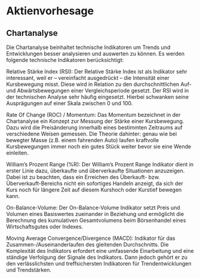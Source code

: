 # Aktienvorhesage

## Chartanalyse
Die Chartanalyse beinhaltet technische Indikatoren um Trends und Entwicklungen besser analysieren und auswerten zu können. Es werden folgende technische Indikatoren berücksichtigt:

Relative Stärke Index (RSI):
Der Relative Stärke Index ist als Indikator sehr interessant, weil er – vereinfacht ausgedrückt – die Intensität einer Kursbewegung misst. Diese wird in Relation zu den durchschnittlichen Auf- und Abwärtsbewegungen einer Vergleichsperiode gesetzt. Der RSI wird in der technischen Analyse sehr häufig eingesetzt. Hierbei schwanken seine   Ausprägungen auf einer Skala zwischen 0 und 100.
    
Rate Of Change (ROC) / Momentum:
Das Momentum bezeichnet in der Chartanalyse ein Konzept zur Messung der Stärke einer Kursbewegung. Dazu wird die Preisänderung innerhalb eines bestimmten Zeitraums auf verschiedene Weisen gemessen. Die Theorie dahinter: genau wie bei bewegter Masse (z.B. einem fahrenden Auto) laufen kraftvolle Kursbewegungen immer noch ein gutes Stück weiter bevor sie eine Wende einleiten.
    
William’s Prozent Range (%R):
Der William’s Prozent Range Indikator dient in erster Linie dazu,  überkaufte und überverkaufte Situationen anzuzeigen. Dabei ist zu beachten, dass ein Erreichen des Überkauft- bzw. Überverkauft-Bereichs nicht ein sofortiges Handeln anzeigt, da sich der Kurs noch für längere Zeit auf diesem Kurshoch oder Kurstief bewegen kann.
    
On-Balance-Volume:
Der On-Balance-Volume Indikator setzt Preis und Volumen eines Basiswertes zueinander in Beziehung und ermöglicht die Berechnung des kumulativen Gesamtvolumens beim Börsenhandel eines Wirtschaftsgutes oder Indexes.

Moving Average Convergence/Divergence (MACD):
Indikator für das Zusammen-/Auseinanderlaufen des gleitenden Durchschnitts. Die Komplexität des Indikators erfordert eine umfassende Einarbeitung und eine ständige Verfolgung der Signale des Indikators. Dann jedoch gehört er zu den verlässlichsten und treffsichersten Indikatoren für Trendentwicklungen und Trendstärken.

